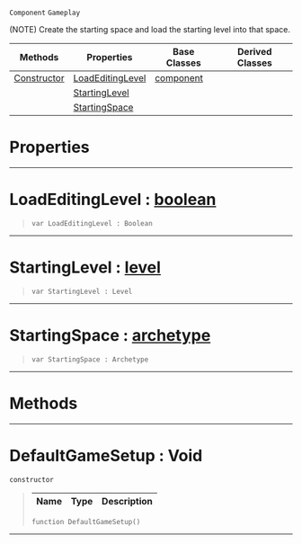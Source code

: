  `Component` `Gameplay`



(NOTE) Create the starting space and load the starting level into that space.

|Methods|Properties|Base Classes|Derived Classes|
|---|---|---|---|
|[ Constructor](https://github.com/ZilchEngine/ZilchDocs/blob/master/code_reference/class_reference/defaultgamesetup.md#defaultgamesetup-void)|[ LoadEditingLevel](https://github.com/ZilchEngine/ZilchDocs/blob/master/code_reference/class_reference/defaultgamesetup.md#loadeditinglevel-zilch-en)|[component](https://github.com/ZilchEngine/ZilchDocs/blob/master/code_reference/class_reference/component.md)| |
| |[ StartingLevel](https://github.com/ZilchEngine/ZilchDocs/blob/master/code_reference/class_reference/defaultgamesetup.md#startinglevel-zilch-engin)| | |
| |[ StartingSpace](https://github.com/ZilchEngine/ZilchDocs/blob/master/code_reference/class_reference/defaultgamesetup.md#startingspace-zilch-engin)| | |


 #  Properties


---  
 #  LoadEditingLevel : [boolean](https://github.com/ZilchEngine/ZilchDocs/blob/master/code_reference/nada_base_types/boolean.md)

> 
> ``` lang=cpp, name=Nada
> var LoadEditingLevel : Boolean


---  
 #  StartingLevel : [level](https://github.com/ZilchEngine/ZilchDocs/blob/master/code_reference/class_reference/level.md)

> 
> ``` lang=cpp, name=Nada
> var StartingLevel : Level


---  
 #  StartingSpace : [archetype](https://github.com/ZilchEngine/ZilchDocs/blob/master/code_reference/class_reference/archetype.md)

> 
> ``` lang=cpp, name=Nada
> var StartingSpace : Archetype


---  
 #  Methods


---  
 #  DefaultGameSetup : Void

 `constructor`

> 
> |Name|Type|Description|
> |---|---|---|
> ``` lang=cpp, name=Nada
> function DefaultGameSetup()
> ``` 


---  
 

 